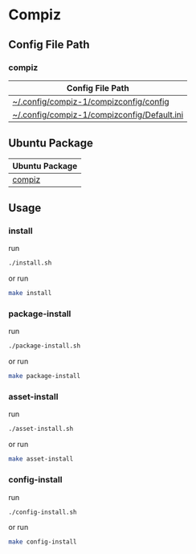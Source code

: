 
# Compiz


## Config File Path


### compiz

| Config File Path |
| --- |
| [~/.config/compiz-1/compizconfig/config](./asset/overlay/etc/skel/.config/compiz-1/compizconfig/config) |
| [~/.config/compiz-1/compizconfig/Default.ini](./asset/overlay/etc/skel/.config/compiz-1/compizconfig/Default.ini) |




## Ubuntu Package

| Ubuntu Package |
| --- |
| [compiz](https://packages.ubuntu.com/noble/compiz) |




## Usage


### install

run

``` sh
./install.sh
```

or run

``` sh
make install
```


### package-install

run

``` sh
./package-install.sh
```

or run

``` sh
make package-install
```


### asset-install

run

``` sh
./asset-install.sh
```

or run

``` sh
make asset-install
```


### config-install

run

``` sh
./config-install.sh
```

or run

``` sh
make config-install
```
